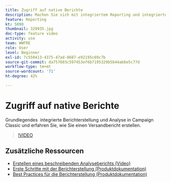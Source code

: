 ```yaml
---
title: Zugriff auf native Berichte
description: Machen Sie sich mit integriertem Reporting und integrierter Analyse vertraut und erfahren Sie, wie Sie einen Versandbericht erstellen.
feature: Reporting
kt: 5090
thumbnail: 329935.jpg
doc-type: feature video
activity: use
team: WWFRE
role: User
level: Beginner
exl-id: 7c550413-4375-47ad-8687-e92195c69c7b
source-git-commit: da757603c597453ef6b7195329b5b44ab6e5c77d
workflow-type: tm+mt
source-wordcount: '71'
ht-degree: 42%

---
```


# Zugriff auf native Berichte

Grundlegendes  integrierte Berichterstellung und Analyse in Campaign Classic und erfahren Sie, wie Sie einen Versandbericht erstellen.

>[!VIDEO](https://video.tv.adobe.com/v/329935?quality=12)

## Zusätzliche Ressourcen

* [Erstellen eines beschreibenden Analyseberichts (Video)](/help/reporting/generating-a-descriptive-analysis-report.md)
* [Erste Schritte mit der Berichterstellung (Produktdokumentation)](https://experienceleague.adobe.com/docs/campaign-classic/using/reporting/reporting-in-adobe-campaign/about-adobe-campaign-reporting-tools.html?lang=de#reporting)
* [Best Practices für die Berichterstellung (Produktdokumentation)](https://experienceleague.adobe.com/docs/campaign-classic/using/reporting/reporting-in-adobe-campaign/best-practices.html)
